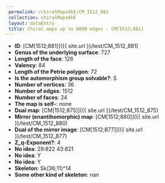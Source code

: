 ```yaml
--- 
 permalink: /chiralMaps6kE/CM_1512_881 
 collection: chiralMaps6kE
 layout: dataEntry
 title: Chiral maps up to 6000 edges - CM[1512;881]
---
```


- **ID**: [CM[1512;881]]({{ site.url }}/test/CM_1512_881)
- **Genus of the underlying surface**: 727
- **Length of the face**: 126
- **Valency**: 84
- **Length of the Petrie polygon**: 72
- **Is the automorphism group solvable?**: S
- **Number of vertices**: 36
- **Number of edges**: 1512
- **Number of faces**: 24
- **The map is self-**: none
- **Dual map**: [CM[1512;875]]({{ site.url }}/test/CM_1512_875)
- **Mirror (enantihomorphic) map**: [CM[1512;880]]({{ site.url }}/test/CM_1512_880)
- **Dual of the mirror image**: [CM[1512;877]]({{ site.url }}/test/CM_1512_877)
- **Z_q-Exponent?**: 4
- **No idea**:  29:822 43:821
- **No idea**: Y
- **No idea**: Y
- **Skeleton**: Sk(36;11)^14
- **Some other kind of skeleton**: nan
